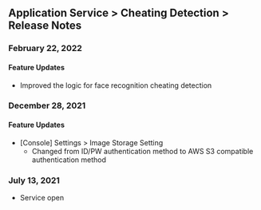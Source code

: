 ## Application Service > Cheating Detection > Release Notes
### February 22, 2022
#### Feature Updates
* Improved the logic for face recognition cheating detection
### December 28, 2021
#### Feature Updates
* [Console] Settings > Image Storage Setting
	* Changed from ID/PW authentication method to AWS S3 compatible authentication method
### July 13, 2021
* Service open
